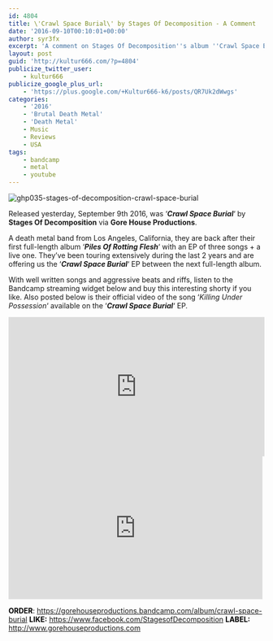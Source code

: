 ```yaml
---
id: 4804
title: \'Crawl Space Burial\' by Stages Of Decomposition - A Comment
date: '2016-09-10T00:10:01+00:00'
author: syr3fx
excerpt: 'A comment on Stages Of Decomposition''s album ''Crawl Space Burial'' (2016).'
layout: post
guid: 'http://kultur666.com/?p=4804'
publicize_twitter_user:
    - kultur666
publicize_google_plus_url:
    - 'https://plus.google.com/+Kultur666-k6/posts/QR7Uk2dWwgs'
categories:
    - '2016'
    - 'Brutal Death Metal'
    - 'Death Metal'
    - Music
    - Reviews
    - USA
tags:
    - bandcamp
    - metal
    - youtube
---
```


![ghp035-stages-of-decomposition-crawl-space-burial](http://localhost:8080/wp-content/uploads/2016/09/ghp035-stages-of-decomposition-crawl-space-burial.jpg?w=680)

Released yesterday, September 9th 2016, was ‘***Crawl Space Burial***‘ by **Stages Of Decomposition** via **Gore House Productions**.

A death metal band from Los Angeles, California, they are back after their first full-length album ‘***Piles Of Rotting Flesh***‘ with an EP of three songs + a live one. They’ve been touring extensively during the last 2 years and are offering us the ‘***Crawl Space Burial***‘ EP between the next full-length album.

With well written songs and aggressive beats and riffs, listen to the Bandcamp streaming widget below and buy this interesting shorty if you like. Also posted below is their official video of the song ‘*Killing Under Possession*‘ available on the ‘***Crawl Space Burial***‘ EP.

<iframe style="border: 0; width: 100%; height: 274px;" src="https://bandcamp.com/EmbeddedPlayer/album=2558535856/size=large/bgcol=333333/linkcol=e99708/tracklist=false/transparent=true/" seamless></iframe>

<iframe allow="accelerometer; autoplay; clipboard-write; encrypted-media; gyroscope; picture-in-picture; web-share" allowfullscreen="" frameborder="0" height="281" loading="lazy" src="https://www.youtube.com/embed/5ZqH2fBi3yM?feature=oembed" title="Stages of Decomposition - Killing Under Possession (Official Music Video)" width="500"></iframe>

<span style="color:#000000;">**ORDER**: <https://gorehouseproductions.bandcamp.com/album/crawl-space-burial></span>
<span style="color:#000000;">**LIKE:** </span><https://www.facebook.com/StagesofDecomposition>
<span style="color:#000000;">**LABEL:** </span><http://www.gorehouseproductions.com>